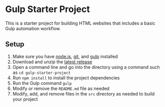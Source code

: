 # Gulp Starter Project

This is a starter project for building HTML websites that includes a basic Gulp automation workflow.

## Setup

1. Make sure you have [node.js](http://nodejs.org/), [git](http://git-scm.com/), and [gulp](http://gulpjs.com/) installed
1. Download and unzip the [latest release](https://github.com/keeganhr/gulp-starter-project/releases)
3. Open a command line and go into the directory using a command such as `cd gulp-starter-project`
4. Run `npm install` to install the project dependencies
5. Run the Gulp command `gulp`
5. Modify or remove the `README.md` file as needed
6. Modify, add, and remove files in the `src` directory as needed to build your project
